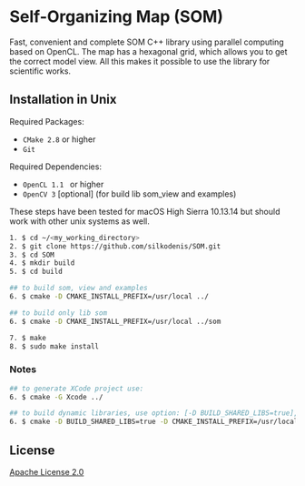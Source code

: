 # Self-Organizing Map (SOM)

Fast, convenient and complete SOM C++ library using parallel computing based on OpenCL. The map has a hexagonal grid, which allows you to get the correct model view. All this makes it possible to use the library for scientific works.

## Installation in Unix
Required Packages:
* `CMake 2.8` or higher
* `Git`

Required Dependencies:
* `OpenCL 1.1 ` or higher 
* `OpenCV 3` [optional] (for build lib som_view and examples)

These steps have been tested for macOS High Sierra 10.13.14 but should work with other unix systems as well.

```sh
1. $ cd ~/<my_working_directory>
2. $ git clone https://github.com/silkodenis/SOM.git
3. $ cd SOM
4. $ mkdir build
5. $ cd build
```

```sh
## to build som, view and examples
6. $ cmake -D CMAKE_INSTALL_PREFIX=/usr/local ../

## to build only lib som
6. $ cmake -D CMAKE_INSTALL_PREFIX=/usr/local ../som
```

```sh
7. $ make
8. $ sudo make install
```

### Notes
```sh
## to generate XCode project use:
6. $ cmake -G Xcode ../
```

```sh
## to build dynamic libraries, use option: [-D BUILD_SHARED_LIBS=true], for example:
6. $ cmake -D BUILD_SHARED_LIBS=true -D CMAKE_INSTALL_PREFIX=/usr/local ../
```


## License

[Apache License 2.0](LICENSE)
